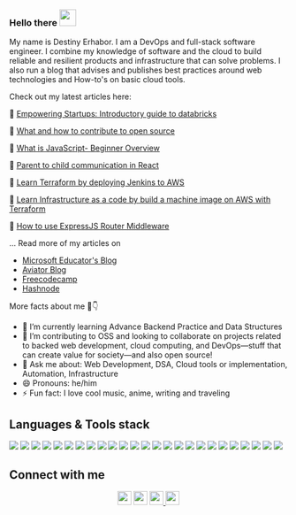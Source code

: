 ### Hello there <img src="https://raw.githubusercontent.com/MartinHeinz/MartinHeinz/master/wave.gif" width="30px">

<p> My name is Destiny Erhabor. I am a DevOps and full-stack software engineer. I combine my knowledge of software and the cloud to build reliable and resilient products and infrastructure that can solve problems. I also run a blog that advises and publishes best practices around web technologies and How-to's on basic cloud tools.
</>

Check out my latest articles here:

🎯 [Empowering Startups: Introductory guide to databricks](https://techcommunity.microsoft.com/t5/educator-developer-blog/empowering-startups-the-introductory-guide-to-databricks-for/ba-p/3934092?wt.mc_id=studentamb_24964)


🎯 [What and how to contribute to open source](https://www.freecodecamp.org/news/what-is-open-source-software/)

🎯 [What is JavaScript- Beginner Overview](https://caesarsage.hashnode.dev/what-is-javascript-a-beginner-overview)

🎯 [Parent to child communication in React](https://caesarsage.hashnode.dev/parent-to-child-communication-with-react-props)

🎯 [Learn Terraform by deploying Jenkins to AWS](https://freecodecamp.org/news/learn-terraform-by-deploying-jenkins-server-on-aws/)

🎯 [Learn Infrastructure as a code by  build a machine image on AWS with Terraform](https://freecodecamp.org/news/learn-instructure-as-a-code-by-building-custom-machine-image-in-aws/)

🎯 [How to use ExpressJS Router Middleware](https://caesarsage.hashnode.dev/how-to-use-expressjs-router-middleware)

... Read more of my articles on

- [Microsoft Educator's Blog](
https://techcommunity.microsoft.com/t5/user/viewprofilepage/user-id/1095113#profile)
- [Aviator Blog](https://www.aviator.co/blog/author/destinyerhabor/)
- [Freecodecamp](https://www.freecodecamp.org/news/author/caesarsage/)
- [Hashnode](https://caesarsage.hashnode.dev/)

More facts about me 🤗👇

- 🌱 I’m currently learning Advance Backend Practice and Data Structures 
- 👯 I’m contributing to OSS and looking to collaborate on projects related to backed web development, cloud computing, and DevOps—stuff that can create value for society—and also open source!
- 💬 Ask me about: Web Development, DSA, Cloud tools or implementation, Automation, Infrastructure 
- 😄 Pronouns: he/him
- ⚡ Fun fact: I love cool music, anime, writing and traveling 

## Languages & Tools stack
![](https://img.shields.io/badge/JavaScript-JS-informational?style=flat&logo=javascript&logoColor=white&color=2bbc8a)
![](https://img.shields.io/badge/Code-Python-informational?style=flat&logo=python&logoColor=white&color=2bbc8a)
![](https://img.shields.io/badge/Typescript-TS-informational?style=flat&logo=typescript&logoColor=white&color=2bbc8a)
![](https://img.shields.io/badge/Backend-NestJS-informational?style=flat&logo=Nestjs&logoColor=white&color=2bbc8a)
![](https://img.shields.io/badge/Backend-ExpressJS-informational?style=flat&logo=ExpressJs&logoColor=white&color=2bbc8a)
![](https://img.shields.io/badge/Backend-Flask-informational?style=flat&logo=flask&logoColor=white&color=2bbc8a)
![](https://img.shields.io/badge/Code-Python-informational?style=flat&logo=python&logoColor=white&color=2bbc8a)
![](https://img.shields.io/badge/Database-SQL-informational?style=flat&logo=sql&logoColor=white&color=2bbc8a)
![](https://img.shields.io/badge/Database-MongoDB/Mongoose-informational?style=flat&logo=mongodb&logoColor=white&color=2bbc8a)
![](https://img.shields.io/badge/Cloud-AWS-informational?style=flat&logo=amazon-aws&logoColor=white&color=2bbc8a)
![](https://img.shields.io/badge/Cloud-Azure-informational?style=flat&logo=azure&logoColor=white&color=2bbc8a)
![](https://img.shields.io/badge/VCS-Git-informational?style=flat&logo=git&logoColor=white&color=2bbc8a)
![](https://img.shields.io/badge/Hub-Github-informational?style=flat&logo=github&logoColor=white&color=2bbc8a)
![](https://img.shields.io/badge/OS-Linux-informational?style=flat&logo=linux&logoColor=white&color=2bbc8a)
![](https://img.shields.io/badge/Linux-Ubuntu-informational?style=flat&logo=ubuntu&logoColor=white&color=2bbc8a)
![](https://img.shields.io/badge/Shell-Bash-informational?style=flat&logo=gnu-bash&logoColor=white&color=2bbc8a)
![](https://img.shields.io/badge/IaC-CloudFormation-informational?style=flat&logo=Cloudformation&logoColor=white&color=2bbc8a)
![](https://img.shields.io/badge/CI/CD-Jenkins-informational?style=flat&logo=jenkins&logoColor=white&color=2bbc8a)
![](https://img.shields.io/badge/CI/CD-CircleCI-informational?style=flat&logo=circleci&logoColor=white&color=2bbc8a)
![](https://img.shields.io/badge/Configuration_Management-Ansible-informational?style=flat&logo=ansible&logoColor=white&color=2bbc8a)
![](https://img.shields.io/badge/Reverse_Proxy/Web_Server-Nginx-informational?style=flat&logo=nginx&logoColor=white&color=2bbc8a)
![](https://img.shields.io/badge/Monitoring-Prometheus-informational?style=flat&logo=prometheus&logoColor=white&color=2bbc8a)
![](https://img.shields.io/badge/Metric_Dashboard-Grafana-informational?style=flat&logo=grafana&logoColor=white&color=2bbc8a)
![](https://img.shields.io/badge/Container_Runtime-Docker-informational?style=flat&logo=docker&logoColor=white&color=2bbc8a)
![](https://img.shields.io/badge/Ordchestration_Tool-Kubernetes-informational?style=flat&logo=kubernetes&logoColor=white&color=2bbc8a)

## Connect with me
<p align="center">
  <a href="https://twitter.com/caesar_sage"><img src="https://img.shields.io/badge/twitter-%231DA1F2.svg?&style=for-the-badge&logo=twitter&logoColor=white" height=25></a> 
  <a href="https://hashnode.com/@Caesarsage"><img src="https://img.shields.io/badge/hashnode-%2312100E.svg?&style=for-the-badge&logo=hashnode&logoColor=white" height=25></a> 
  <a href="https://www.linkedin.com/in/destiny-erhabor/"><img src="https://img.shields.io/badge/linkedin-%230077B5.svg?&style=for-the-badge&logo=linkedin&logoColor=white" height=25> </a>
  <a href="mailto:destinyerhabor6@gmail.com@gmail.com"><img src="https://img.shields.io/badge/gmail-%EA4335.svg?&style=for-the-badge&logo=gmail&logoColor=white" height=25></a>
</p>
